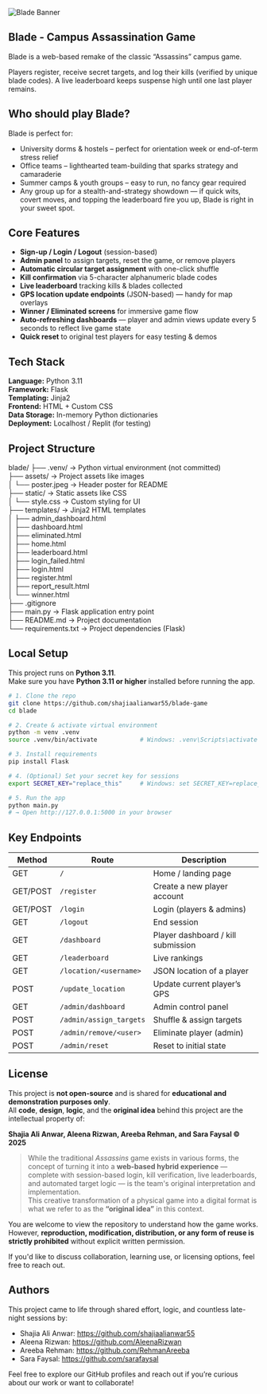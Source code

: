 
![Blade Banner](assets/poster.jpeg)

## Blade - Campus Assassination Game

Blade is a web-based remake of the classic “Assassins” campus game.

Players register, receive secret targets, and log their kills (verified by unique blade codes). A live leaderboard keeps suspense high until one last player remains.

## Who should play Blade?


Blade is perfect for:

- University dorms & hostels – perfect for orientation week or end-of-term stress relief
- Office teams – lighthearted team-building that sparks strategy and camaraderie
- Summer camps & youth groups – easy to run, no fancy gear required
- Any group up for a stealth-and-strategy showdown — if quick wits, covert moves, and topping the leaderboard fire you up, Blade is right in your sweet spot.


##  Core Features

- **Sign-up / Login / Logout** (session-based)
- **Admin panel** to assign targets, reset the game, or remove players
- **Automatic circular target assignment** with one-click shuffle
- **Kill confirmation** via 5-character alphanumeric blade codes
- **Live leaderboard** tracking kills & blades collected
- **GPS location update endpoints** (JSON-based) — handy for map overlays
- **Winner / Eliminated screens** for immersive game flow
- **Auto-refreshing dashboards** — player and admin views update every 5 seconds to reflect live game state
- **Quick reset** to original test players for easy testing & demos

## Tech Stack


**Language:** Python 3.11  
**Framework:** Flask  
**Templating:** Jinja2  
**Frontend:** HTML + Custom CSS  
**Data Storage:** In-memory Python dictionaries  
**Deployment:** Localhost / Replit (for testing)

## Project Structure

blade/
├── .venv/                  → Python virtual environment (not committed)  
├── assets/                 → Project assets like images  
│   └── poster.jpeg         → Header poster for README  
├── static/                 → Static assets like CSS  
│   └── style.css           → Custom styling for UI  
├── templates/              → Jinja2 HTML templates  
│   ├── admin_dashboard.html  
│   ├── dashboard.html  
│   ├── eliminated.html  
│   ├── home.html  
│   ├── leaderboard.html  
│   ├── login_failed.html  
│   ├── login.html  
│   ├── register.html  
│   ├── report_result.html  
│   └── winner.html  
├── .gitignore             
├── main.py                 → Flask application entry point  
├── README.md               → Project documentation  
└── requirements.txt        → Project dependencies (Flask)

##  Local Setup

This project runs on **Python 3.11**.  
Make sure you have **Python 3.11 or higher** installed before running the app.

```bash
# 1. Clone the repo
git clone https://github.com/shajiaalianwar55/blade-game
cd blade

# 2. Create & activate virtual environment
python -m venv .venv
source .venv/bin/activate            # Windows: .venv\Scripts\activate

# 3. Install requirements
pip install Flask

# 4. (Optional) Set your secret key for sessions
export SECRET_KEY="replace_this"     # Windows: set SECRET_KEY=replace_this

# 5. Run the app
python main.py
# → Open http://127.0.0.1:5000 in your browser

```


## Key Endpoints

| Method | Route                     | Description                          |
|--------|---------------------------|--------------------------------------|
| GET    | `/`                       | Home / landing page                  |
| GET/POST | `/register`             | Create a new player account          |
| GET/POST | `/login`                | Login (players & admins)             |
| GET    | `/logout`                | End session                          |
| GET    | `/dashboard`             | Player dashboard / kill submission   |
| GET    | `/leaderboard`           | Live rankings                        |
| GET    | `/location/<username>`   | JSON location of a player            |
| POST   | `/update_location`       | Update current player’s GPS          |
| GET    | `/admin/dashboard`       | Admin control panel                  |
| POST   | `/admin/assign_targets`  | Shuffle & assign targets             |
| POST   | `/admin/remove/<user>`   | Eliminate player (admin)             |
| POST   | `/admin/reset`           | Reset to initial state               |

##  License

This project is **not open-source** and is shared for **educational and demonstration purposes only**.  
All **code**, **design**, **logic**, and the **original idea** behind this project are the intellectual property of:

**Shajia Ali Anwar, Aleena Rizwan, Areeba Rehman, and Sara Faysal © 2025**

> While the traditional *Assassins* game exists in various forms, the concept of turning it into a **web-based hybrid experience** — complete with session-based login, kill verification, live leaderboards, and automated target logic — is the team's original interpretation and implementation.  
> This creative transformation of a physical game into a digital format is what we refer to as the **“original idea”** in this context.

You are welcome to view the repository to understand how the game works.  
However, **reproduction, modification, distribution, or any form of reuse is strictly prohibited** without explicit written permission.

If you'd like to discuss collaboration, learning use, or licensing options, feel free to reach out.

## Authors

This project came to life through shared effort, logic, and countless late-night sessions by:

-  Shajia Ali Anwar: https://github.com/shajiaalianwar55
-  Aleena Rizwan: https://github.com/AleenaRizwan
-  Areeba Rehman: https://github.com/RehmanAreeba
-  Sara Faysal: https://github.com/sarafaysal

Feel free to explore our GitHub profiles and reach out if you’re curious about our work or want to collaborate!

<!-- Minor update for Github contribution -->
